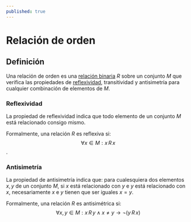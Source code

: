 ```yaml
---
published: true
---
```


# Relación de orden

## Definición 

Una relación de orden es una [relación binaria](binary_relation.md) $R$ sobre un conjunto $M$ que verifica las propiedades de [reflexividad](#reflexividad), transitividad y antisimetría para cualquier combinación de elementos de $M$.

### Reflexividad

La propiedad de reflexividad indica que todo elemento de un conjunto $M$ está relacionado consigo mismo.

Formalmente, una relación $R$ es reflexiva si: $$ \forall x \in M:  x \, R \, x$$.


### Antisimetría

La propiedad de antisimetría indica que: para cualesquiera dos elementos $x,y$ de un conjunto $M$, si $x$ está relacionado con $y$ e $y$ está relacionado con $x$, necesariamente $x$ e $y$ tienen que ser iguales $x=y$. 

Formalmente, una relación $R$ es antisimétrica si: $$ \forall x,y \in M:  x \, R \, y \wedge x \neq y \to \neg (y \, R \, x) $$
